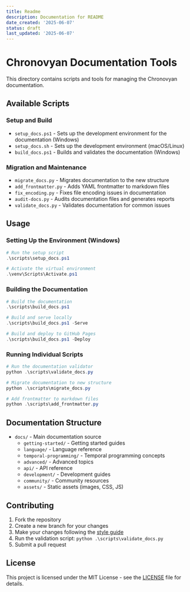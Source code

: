 ```yaml
---
title: Readme
description: Documentation for README
date_created: '2025-06-07'
status: draft
last_updated: '2025-06-07'
---
```


# Chronovyan Documentation Tools

This directory contains scripts and tools for managing the Chronovyan documentation.

## Available Scripts

### Setup and Build

- `setup_docs.ps1` - Sets up the development environment for the documentation (Windows)
- `setup_docs.sh` - Sets up the development environment (macOS/Linux)
- `build_docs.ps1` - Builds and validates the documentation (Windows)

### Migration and Maintenance

- `migrate_docs.py` - Migrates documentation to the new structure
- `add_frontmatter.py` - Adds YAML frontmatter to markdown files
- `fix_encoding.py` - Fixes file encoding issues in documentation
- `audit-docs.py` - Audits documentation files and generates reports
- `validate_docs.py` - Validates documentation for common issues

## Usage

### Setting Up the Environment (Windows)

```powershell
# Run the setup script
.\scripts\setup_docs.ps1

# Activate the virtual environment
.\venv\Scripts\Activate.ps1
```

### Building the Documentation

```powershell
# Build the documentation
.\scripts\build_docs.ps1

# Build and serve locally
.\scripts\build_docs.ps1 -Serve

# Build and deploy to GitHub Pages
.\scripts\build_docs.ps1 -Deploy
```

### Running Individual Scripts

```powershell
# Run the documentation validator
python .\scripts\validate_docs.py

# Migrate documentation to new structure
python .\scripts\migrate_docs.py

# Add frontmatter to markdown files
python .\scripts\add_frontmatter.py
```

## Documentation Structure

- `docs/` - Main documentation source
  - `getting-started/` - Getting started guides
  - `language/` - Language reference
  - `temporal-programming/` - Temporal programming concepts
  - `advanced/` - Advanced topics
  - `api/` - API reference
  - `development/` - Development guides
  - `community/` - Community resources
  - `assets/` - Static assets (images, CSS, JS)

## Contributing

1. Fork the repository
2. Create a new branch for your changes
3. Make your changes following the [style guide](../docs/contributing/style-guide.md)
4. Run the validation script: `python .\scripts\validate_docs.py`
5. Submit a pull request

## License

This project is licensed under the MIT License - see the [LICENSE](../LICENSE) file for details.
